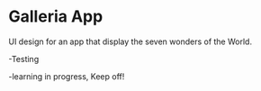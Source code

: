 # Galleria App

UI design for an app that display the seven wonders of the World.

-Testing


-learning in progress, Keep off!

